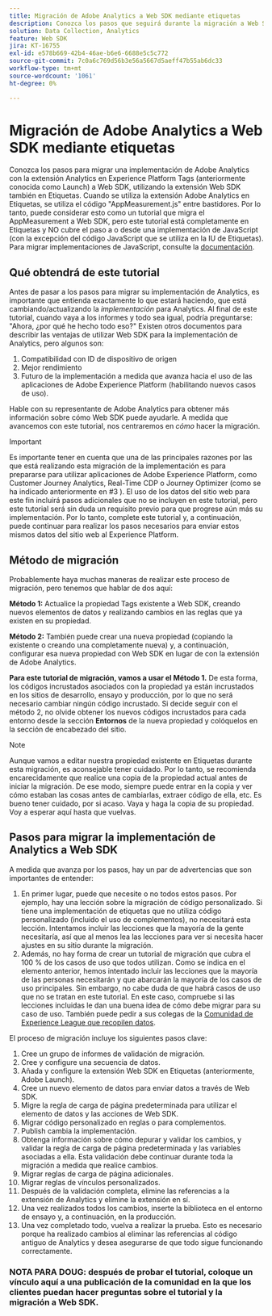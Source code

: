 ```yaml
---
title: Migración de Adobe Analytics a Web SDK mediante etiquetas
description: Conozca los pasos que seguirá durante la migración a Web SDK, así como las decisiones que deberá tomar en el proceso.
solution: Data Collection, Analytics
feature: Web SDK
jira: KT-16755
exl-id: e578b669-42b4-46ae-b6e6-6688e5c5c772
source-git-commit: 7c0a6c769d56b3e56a5667d5aeff47b55ab6dc33
workflow-type: tm+mt
source-wordcount: '1061'
ht-degree: 0%

---
```


# Migración de Adobe Analytics a Web SDK mediante etiquetas

Conozca los pasos para migrar una implementación de Adobe Analytics con la extensión Analytics en Experience Platform Tags (anteriormente conocida como Launch) a Web SDK, utilizando la extensión Web SDK también en Etiquetas. Cuando se utiliza la extensión Adobe Analytics en Etiquetas, se utiliza el código &quot;AppMeasurement.js&quot; entre bastidores. Por lo tanto, puede considerar esto como un tutorial que migra el AppMeasurement a Web SDK, pero este tutorial está completamente en Etiquetas y NO cubre el paso a o desde una implementación de JavaScript (con la excepción del código JavaScript que se utiliza en la IU de Etiquetas). Para migrar implementaciones de JavaScript, consulte la [documentación](https://experienceleague.adobe.com/en/docs/analytics/implementation/aep-edge/web-sdk/appmeasurement-to-web-sdk).

## Qué obtendrá de este tutorial

Antes de pasar a los pasos para migrar su implementación de Analytics, es importante que entienda exactamente lo que estará haciendo, que está cambiando/actualizando la _implementación_ para Analytics. Al final de este tutorial, cuando vaya a los informes y todo sea igual, podría preguntarse: &quot;Ahora, ¿por qué he hecho todo eso?&quot; Existen otros documentos para describir las ventajas de utilizar Web SDK para la implementación de Analytics, pero algunos son:

1. Compatibilidad con ID de dispositivo de origen
1. Mejor rendimiento
1. Futuro de la implementación a medida que avanza hacia el uso de las aplicaciones de Adobe Experience Platform (habilitando nuevos casos de uso).

Hable con su representante de Adobe Analytics para obtener más información sobre cómo Web SDK puede ayudarle. A medida que avancemos con este tutorial, nos centraremos en _cómo_ hacer la migración.

>[!IMPORTANT]
>
>Es importante tener en cuenta que una de las principales razones por las que está realizando esta migración de la implementación es para prepararse para utilizar aplicaciones de Adobe Experience Platform, como Customer Journey Analytics, Real-Time CDP o Journey Optimizer (como se ha indicado anteriormente en #3 ). El uso de los datos del sitio web para este fin incluirá pasos adicionales que no se incluyen en este tutorial, pero este tutorial será sin duda un requisito previo para que progrese aún más su implementación. Por lo tanto, complete este tutorial y, a continuación, puede continuar para realizar los pasos necesarios para enviar estos mismos datos del sitio web al Experience Platform.

## Método de migración

Probablemente haya muchas maneras de realizar este proceso de migración, pero tenemos que hablar de dos aquí:

**Método 1:** Actualice la propiedad Tags existente a Web SDK, creando nuevos elementos de datos y realizando cambios en las reglas que ya existen en su propiedad.

**Método 2:** También puede crear una nueva propiedad (copiando la existente o creando una completamente nueva) y, a continuación, configurar esa nueva propiedad con Web SDK en lugar de con la extensión de Adobe Analytics.

**Para este tutorial de migración, vamos a usar el Método 1.** De esta forma, los códigos incrustados asociados con la propiedad ya están incrustados en los sitios de desarrollo, ensayo y producción, por lo que no será necesario cambiar ningún código incrustado. Si decide seguir con el método 2, no olvide obtener los nuevos códigos incrustados para cada entorno desde la sección **Entornos** de la nueva propiedad y colóquelos en la sección de encabezado del sitio.

>[!NOTE]
>
>Aunque vamos a editar nuestra propiedad existente en Etiquetas durante esta migración, es aconsejable tener cuidado. Por lo tanto, se recomienda encarecidamente que realice una copia de la propiedad actual antes de iniciar la migración. De ese modo, siempre puede entrar en la copia y ver cómo estaban las cosas antes de cambiarlas, extraer código de ella, etc.
>Es bueno tener cuidado, por si acaso. Vaya y haga la copia de su propiedad. Voy a esperar aquí hasta que vuelvas.

## Pasos para migrar la implementación de Analytics a Web SDK

A medida que avanza por los pasos, hay un par de advertencias que son importantes de entender:

1. En primer lugar, puede que necesite o no todos estos pasos. Por ejemplo, hay una lección sobre la migración de código personalizado. Si tiene una implementación de etiquetas que no utiliza código personalizado (incluido el uso de complementos), no necesitará esta lección. Intentamos incluir las lecciones que la mayoría de la gente necesitaría, así que al menos lea las lecciones para ver si necesita hacer ajustes en su sitio durante la migración.
1. Además, no hay forma de crear un tutorial de migración que cubra el 100 % de los casos de uso que todos utilizan. Como se indica en el elemento anterior, hemos intentado incluir las lecciones que la mayoría de las personas necesitarán y que abarcarán la mayoría de los casos de uso principales. Sin embargo, no cabe duda de que habrá casos de uso que no se tratan en este tutorial. En este caso, compruebe si las lecciones incluidas le dan una buena idea de cómo debe migrar para su caso de uso. También puede pedir a sus colegas de la [Comunidad de Experience League que recopilen datos](https://experienceleaguecommunities.adobe.com/t5/adobe-experience-platform-data/ct-p/adobe-launch-community).

El proceso de migración incluye los siguientes pasos clave:

1. Cree un grupo de informes de validación de migración.
1. Cree y configure una secuencia de datos.
1. Añada y configure la extensión Web SDK en Etiquetas (anteriormente, Adobe Launch).
1. Cree un nuevo elemento de datos para enviar datos a través de Web SDK.
1. Migre la regla de carga de página predeterminada para utilizar el elemento de datos y las acciones de Web SDK.
1. Migrar código personalizado en reglas o para complementos.
1. Publish cambia la implementación.
1. Obtenga información sobre cómo depurar y validar los cambios, y validar la regla de carga de página predeterminada y las variables asociadas a ella. Esta validación debe continuar durante toda la migración a medida que realice cambios.
1. Migrar reglas de carga de página adicionales.
1. Migrar reglas de vínculos personalizados.
1. Después de la validación completa, elimine las referencias a la extensión de Analytics y elimine la extensión en sí.
1. Una vez realizados todos los cambios, inserte la biblioteca en el entorno de ensayo y, a continuación, en la producción.
1. Una vez completado todo, vuelva a realizar la prueba. Esto es necesario porque ha realizado cambios al eliminar las referencias al código antiguo de Analytics y desea asegurarse de que todo sigue funcionando correctamente.


### NOTA PARA DOUG: después de probar el tutorial, coloque un vínculo aquí a una publicación de la comunidad en la que los clientes puedan hacer preguntas sobre el tutorial y la migración a Web SDK.
